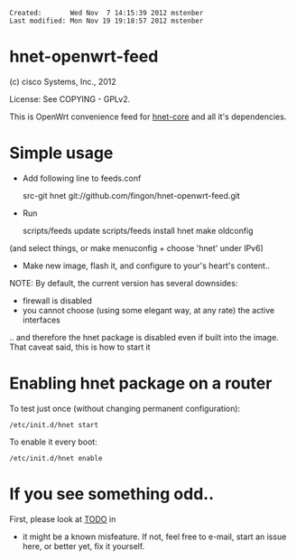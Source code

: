     Created:       Wed Nov  7 14:15:39 2012 mstenber
    Last modified: Mon Nov 19 19:18:57 2012 mstenber

hnet-openwrt-feed
=================

(c) cisco Systems, Inc., 2012

License: See COPYING - GPLv2.

This is OpenWrt convenience feed for [hnet-core][core] and all it's
dependencies.

# Simple usage

* Add following line to feeds.conf

    src-git hnet git://github.com/fingon/hnet-openwrt-feed.git

* Run

    scripts/feeds update
    scripts/feeds install hnet
    make oldconfig

(and select things, or make menuconfig + choose 'hnet' under IPv6)

* Make new image, flash it, and configure to your's heart's content..

NOTE: By default, the current version has several downsides:

* firewall is disabled
* you cannot choose (using some elegant way, at any rate) the active interfaces

.. and therefore the hnet package is disabled even if built into the
image. That caveat said, this is how to start it

# Enabling hnet package on a router

To test just once (without changing permanent configuration):

    /etc/init.d/hnet start

To enable it every boot:

    /etc/init.d/hnet enable

# If you see something odd..

First, please look at [TODO][TODO] in
 - it might be a known
misfeature. If not, feel free to e-mail, start an issue here, or better
yet, fix it yourself.

[core]: https://github.com/fingon/hnet-core/
[TODO]: https://github.com/fingon/hnet-core/blob/master/TODO
